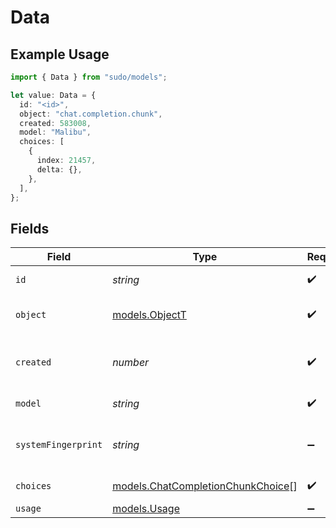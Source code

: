 # Data

## Example Usage

```typescript
import { Data } from "sudo/models";

let value: Data = {
  id: "<id>",
  object: "chat.completion.chunk",
  created: 583008,
  model: "Malibu",
  choices: [
    {
      index: 21457,
      delta: {},
    },
  ],
};
```

## Fields

| Field                                                                           | Type                                                                            | Required                                                                        | Description                                                                     |
| ------------------------------------------------------------------------------- | ------------------------------------------------------------------------------- | ------------------------------------------------------------------------------- | ------------------------------------------------------------------------------- |
| `id`                                                                            | *string*                                                                        | :heavy_check_mark:                                                              | A unique identifier for the chat completion.                                    |
| `object`                                                                        | [models.ObjectT](../models/objectt.md)                                          | :heavy_check_mark:                                                              | The object type, which is always 'chat.completion.chunk'.                       |
| `created`                                                                       | *number*                                                                        | :heavy_check_mark:                                                              | The Unix timestamp (in seconds) of when the chat completion was created.        |
| `model`                                                                         | *string*                                                                        | :heavy_check_mark:                                                              | The model used for the chat completion.                                         |
| `systemFingerprint`                                                             | *string*                                                                        | :heavy_minus_sign:                                                              | This fingerprint represents the backend configuration that the model runs with. |
| `choices`                                                                       | [models.ChatCompletionChunkChoice](../models/chatcompletionchunkchoice.md)[]    | :heavy_check_mark:                                                              | A list of chat completion choices.                                              |
| `usage`                                                                         | [models.Usage](../models/usage.md)                                              | :heavy_minus_sign:                                                              | N/A                                                                             |